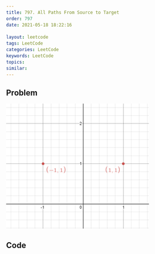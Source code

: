 ```yaml
---
title: 797. All Paths From Source to Target
order: 797
date: 2021-05-18 18:22:16

layout: leetcode
tags: LeetCode
categories: LeetCode
keywords: LeetCode
topics:
similar:
---
```


## Problem

![image tooltip here](./assets/356-1.png)

## Code

```java

```
